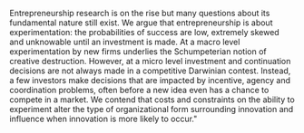 Entrepreneurship research is on the rise but many questions about its fundamental nature still exist. We argue that entrepreneurship is about experimentation: the probabilities of success are low, extremely skewed and unknowable until an investment is made. At a macro level experimentation by new firms underlies the Schumpeterian notion of creative destruction. However, at a micro level investment and continuation decisions are not always made in a competitive Darwinian contest. Instead, a few investors make decisions that are impacted by incentive, agency and coordination problems, often before a new idea even has a chance to compete in a market. We contend that costs and constraints on the ability to experiment alter the type of organizational form surrounding innovation and influence when innovation is more likely to occur."